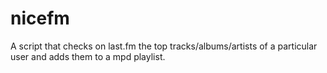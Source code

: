 nicefm
======

A script that checks on last.fm the top tracks/albums/artists of a particular user and adds them to a mpd playlist.
